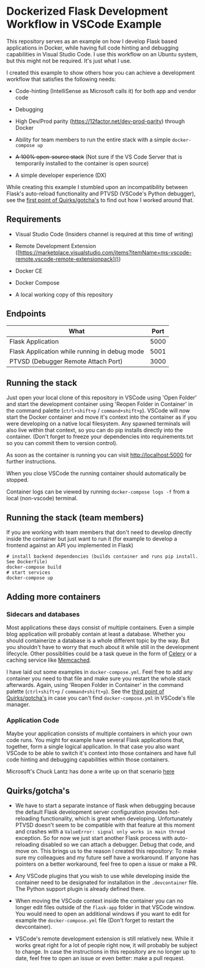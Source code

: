 # Dockerized Flask Development Workflow in VSCode Example

This repository serves as an example on how I develop Flask based applications in Docker, while having full code hinting and debugging capabilities in Visual Studio Code. I use this workflow on an Ubuntu system, but this might not be required. It's just what I use.

I created this example to show others how you can achieve a development workflow that satisfies the following needs:

- Code-hinting (IntelliSense as Microsoft calls it) for both app and vendor code

- Debugging

- High Dev/Prod parity (https://12factor.net/dev-prod-parity) through Docker

- Ability for team members to run the entire stack with a simple `docker-compose up`

- ~~A 100% open-source stack~~ (Not sure if the VS Code Server that is temporarily installed to the container is open source)

- A simple developer experience (DX)

While creating this example I stumbled upon an incompatibility between Flask's auto-reload functionality and PTVSD (VSCode's Python debugger), see the [first point of Quirks/gotcha's](#quirksgotchas) to find out how I worked around that.

## Requirements

- Visual Studio Code (Insiders channel is required at this time of writing)

- Remote Development Extension ([https://marketplace.visualstudio.com/items?itemName=ms-vscode-remote.vscode-remote-extensionpack]())

- Docker CE

- Docker Compose

- A local working copy of this repository

## Endpoints

| What                                          | Port |
| --------------------------------------------- | ---- |
| Flask Application                             | 5000 |
| Flask Application while running in debug mode | 5001 |
| PTVSD (Debugger Remote Attach Port)           | 3000 |

## Running the stack

Just open your local clone of this repository in VSCode using 'Open Folder' and start the development container using 'Reopen Folder in Container' in the command palette (`ctrl+shift+p` / `command+shift+p`). VSCode will now start the Docker container and move it's context into the container as if you were developing on a native local filesystem. Any spawned terminals will also live within that context, so you can do pip installs directly into the container. (Don't forget to freeze your dependencies into requirements.txt so you can commit them to version control).

As soon as the container is running you can visit [http://localhost:5000]() for further instructions.

When you close VSCode the running container should automatically be stopped.

Container logs can be viewed by running `docker-compose logs -f` from a local (non-vscode) terminal.

## Running the stack (team members)

If you are working with team members that don't need to develop directly inside the container but just want to run it (for example to develop a frontend against an API you implemented in Flask)

```
# install backend dependencies (builds container and runs pip install. See Dockerfile)
docker-compose build
# start services
docker-compose up
```

## Adding more containers

### Sidecars and databases

Most applications these days consist of multiple containers. Even a simple blog application will probably contain at least a database. Whether you should containerize a database is a whole different topic by the way. But you shouldn't have to worry that much about it while still in the development lifecycle. Other possiblities could be a task queue in the form of [Celery](http://docs.celeryproject.org/en/latest/index.html) or a caching service like [Memcached](https://memcached.org/).

I have laid out some examples in `docker-compose.yml`. Feel free to add any container you need to that file and make sure you restart the whole stack afterwards. Again, using 'Reopen Folder in Container' in the command palette (`ctrl+shift+p` / `command+shift+p`). See the [third point of Quirks/gotcha's](#quirksgotchas) in case you can't find `docker-compose.yml` in VSCode's file manager.

### Application Code

Maybe your application consists of multiple containers in which your own code runs. You might for example have several Flask applications that, together, form a single logical application. In that case you also want VSCode to be able to switch it's context into those containers and have full code hinting and debugging capabilities within those containers.

Microsoft's Chuck Lantz has done a write up on that scenario [here](https://code.visualstudio.com/docs/remote/containers-advanced#_connecting-to-multiple-containers-at-once)

## Quirks/gotcha's

- We have to start a separate instance of flask when debugging because the default Flask development server configuration provides hot-reloading functionality, which is great when developing. Unfortunately PTVSD doesn't seem to be compatible with that feature at this moment and crashes with a `ValueError: signal only works in main thread` exception. So for now we just start another Flask process with auto-reloading disabled so we can attach a debugger. Debug that code, and move on. This brings us to the reason I created this repository: To make sure my colleagues and my future self have a workaround. If anyone has pointers on a better workaround, feel free to open a issue or make a PR.

- Any VSCode plugins that you wish to use while developing inside the container need to be designated for installation in the `.devcontainer` file. The Python support plugin is already defined there.

- When moving the VSCode context inside the container you can no longer edit files outside of the `flask-app` folder in that VSCode window. You would need to open an additional windows if you want to edit for example the `docker-compose.yml` file (Don't forget to restart the devcontainer).

- VSCode's remote development extension is still relatively new. While it works great right for a lot of people right now, it will probably be subject to change. In case the instructions in this repository are no longer up to date, feel free to open an issue or even better: make a pull request.
